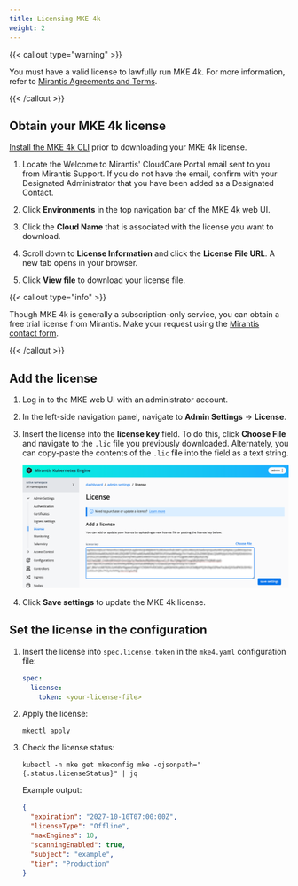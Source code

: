 ```yaml
---
title: Licensing MKE 4k
weight: 2
---
```


{{< callout type="warning" >}}

You must have a valid license to lawfully run MKE 4k. For more
information, refer to [Mirantis Agreements and Terms](https://legal.mirantis.com/).

{{< /callout >}}

## Obtain your MKE 4k license

[Install the MKE 4k CLI](../install-mke-cli) prior to downloading your MKE 4k license.

1. Locate the Welcome to Mirantis' CloudCare Portal email sent to you from Mirantis
   Support. If you do not have the email, confirm with your Designated Administrator
   that you have been added as a Designated Contact.

2. Click **Environments** in the top navigation bar of the MKE 4k web UI.

3. Click the **Cloud Name** that is associated with the license you want to download.

4. Scroll down to **License Information** and click the **License File URL**. 
   A new tab opens in your browser.

5. Click **View file** to download your license file.

{{< callout type="info" >}}

Though MKE 4k is generally a subscription-only service, you can obtain a free trial license from Mirantis. Make your request using the [Mirantis contact form](https://www.mirantis.com/contact).

{{< /callout >}}

## Add the license

1. Log in to the MKE web UI with an administrator account.
2. In the left-side navigation panel, navigate to **Admin Settings** -> **License**.
3. Insert the license into the **license key** field. To do this, click
   **Choose File** and navigate to the ``.lic`` file you previously downloaded.
   Alternately, you can copy-paste the contents of the ``.lic`` file into the
   field as a text string.

   ![Add a license](img/add-a-license.png)

4. Click **Save settings** to update the MKE 4k license.

## Set the license in the configuration

1. Insert the license into ``spec.license.token`` in the `mke4.yaml`
   configuration file:

    ```yaml
    spec:
      license:
        token: <your-license-file>
    ```

2. Apply the license:

   ```commandline
   mkectl apply
   ```

3. Check the license status:

   ```commandline
   kubectl -n mke get mkeconfig mke -ojsonpath="{.status.licenseStatus}" | jq 
   ```

   Example output:
   
   ```json
   {
     "expiration": "2027-10-10T07:00:00Z",
     "licenseType": "Offline",
     "maxEngines": 10,
     "scanningEnabled": true,
     "subject": "example",
     "tier": "Production"
   }
   ```


